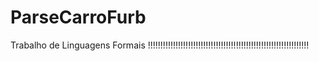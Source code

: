 # ParseCarroFurb
Trabalho de Linguagens Formais !!!!!!!!!!!!!!!!!!!!!!!!!!!!!!!!!!!!!!!!!!!!!!!!!!!!!!!!!!!!!!!!
